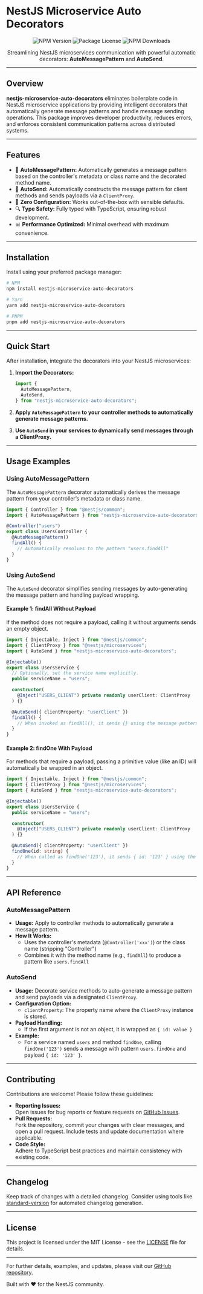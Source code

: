 # NestJS Microservice Auto Decorators

<p align="center">
  <img src="https://img.shields.io/npm/v/nestjs-microservice-auto-decorators.svg" alt="NPM Version" />
  <img src="https://img.shields.io/npm/l/nestjs-microservice-auto-decorators.svg" alt="Package License" />
  <img src="https://img.shields.io/npm/dm/nestjs-microservice-auto-decorators.svg" alt="NPM Downloads" />
</p>
<!-- ![image](https://github.com/user-attachments/assets/599de5b0-78d0-4a86-89f1-0633e891e5a4)
 -->

<p align="center">
  Streamlining NestJS microservices communication with powerful automatic decorators: <b>AutoMessagePattern</b> and <b>AutoSend</b>.
</p>

---

## Overview

**nestjs-microservice-auto-decorators** eliminates boilerplate code in NestJS microservice applications by providing intelligent decorators that automatically generate message patterns and handle message sending operations. This package improves developer productivity, reduces errors, and enforces consistent communication patterns across distributed systems.

---

## Features

- 🔄 **AutoMessagePattern:** Automatically generates a message pattern based on the controller's metadata or class name and the decorated method name.
- 📨 **AutoSend:** Automatically constructs the message pattern for client methods and sends payloads via a `ClientProxy`.
- 🚀 **Zero Configuration:** Works out-of-the-box with sensible defaults.
- 🔍 **Type Safety:** Fully typed with TypeScript, ensuring robust development.
- 📊 **Performance Optimized:** Minimal overhead with maximum convenience.

---

## Installation

Install using your preferred package manager:

```bash
# NPM
npm install nestjs-microservice-auto-decorators

# Yarn
yarn add nestjs-microservice-auto-decorators

# PNPM
pnpm add nestjs-microservice-auto-decorators
```

---

## Quick Start

After installation, integrate the decorators into your NestJS microservices:

1. **Import the Decorators:**

   ```ts
   import {
     AutoMessagePattern,
     AutoSend,
   } from "nestjs-microservice-auto-decorators";
   ```

2. **Apply `AutoMessagePattern` to your controller methods to automatically generate message patterns.**

3. **Use `AutoSend` in your services to dynamically send messages through a ClientProxy.**

---

## Usage Examples

### Using AutoMessagePattern

The `AutoMessagePattern` decorator automatically derives the message pattern from your controller’s metadata or class name.

```ts
import { Controller } from "@nestjs/common";
import { AutoMessagePattern } from "nestjs-microservice-auto-decorators";

@Controller("users")
export class UsersController {
  @AutoMessagePattern()
  findAll() {
    // Automatically resolves to the pattern "users.findAll"
  }
}
```

### Using AutoSend

The `AutoSend` decorator simplifies sending messages by auto-generating the message pattern and handling payload wrapping.

#### Example 1: findAll Without Payload

If the method does not require a payload, calling it without arguments sends an empty object.

```ts
import { Injectable, Inject } from "@nestjs/common";
import { ClientProxy } from "@nestjs/microservices";
import { AutoSend } from "nestjs-microservice-auto-decorators";

@Injectable()
export class UsersService {
  // Optionally, set the service name explicitly.
  public serviceName = "users";

  constructor(
    @Inject("USERS_CLIENT") private readonly userClient: ClientProxy
  ) {}

  @AutoSend({ clientProperty: "userClient" })
  findAll() {
    // When invoked as findAll(), it sends {} using the message pattern "users.findAll"
  }
}
```

#### Example 2: findOne With Payload

For methods that require a payload, passing a primitive value (like an ID) will automatically be wrapped in an object.

```ts
import { Injectable, Inject } from "@nestjs/common";
import { ClientProxy } from "@nestjs/microservices";
import { AutoSend } from "nestjs-microservice-auto-decorators";

@Injectable()
export class UsersService {
  public serviceName = "users";

  constructor(
    @Inject("USERS_CLIENT") private readonly userClient: ClientProxy
  ) {}

  @AutoSend({ clientProperty: "userClient" })
  findOne(id: string) {
    // When called as findOne('123'), it sends { id: '123' } using the pattern "users.findOne"
  }
}
```

---

## API Reference

### AutoMessagePattern

- **Usage:** Apply to controller methods to automatically generate a message pattern.
- **How It Works:**
  - Uses the controller's metadata (`@Controller('xxx')`) or the class name (stripping "Controller")
  - Combines it with the method name (e.g., `findAll`) to produce a pattern like `users.findAll`

### AutoSend

- **Usage:** Decorate service methods to auto-generate a message pattern and send payloads via a designated `ClientProxy`.
- **Configuration Option:**
  - `clientProperty`: The property name where the `ClientProxy` instance is stored.
- **Payload Handling:**
  - If the first argument is not an object, it is wrapped as `{ id: value }`
- **Example:**
  - For a service named `users` and method `findOne`, calling `findOne('123')` sends a message with pattern `users.findOne` and payload `{ id: '123' }`.

---

## Contributing

Contributions are welcome! Please follow these guidelines:

- **Reporting Issues:**  
  Open issues for bug reports or feature requests on [GitHub Issues](https://github.com/abdulrehmanwaseem/nestjs-microservice-auto-decorators/issues).
- **Pull Requests:**  
  Fork the repository, commit your changes with clear messages, and open a pull request. Include tests and update documentation where applicable.
- **Code Style:**  
  Adhere to TypeScript best practices and maintain consistency with existing code.

---

## Changelog

Keep track of changes with a detailed changelog. Consider using tools like [standard-version](https://github.com/conventional-changelog/standard-version) for automated changelog generation.

---

## License

This project is licensed under the MIT License - see the [LICENSE](LICENSE) file for details.

---

For further details, examples, and updates, please visit our [GitHub repository](https://github.com/abdulrehmanwaseem/nestjs-microservice-auto-decorators).

Built with ❤️ for the NestJS community.

